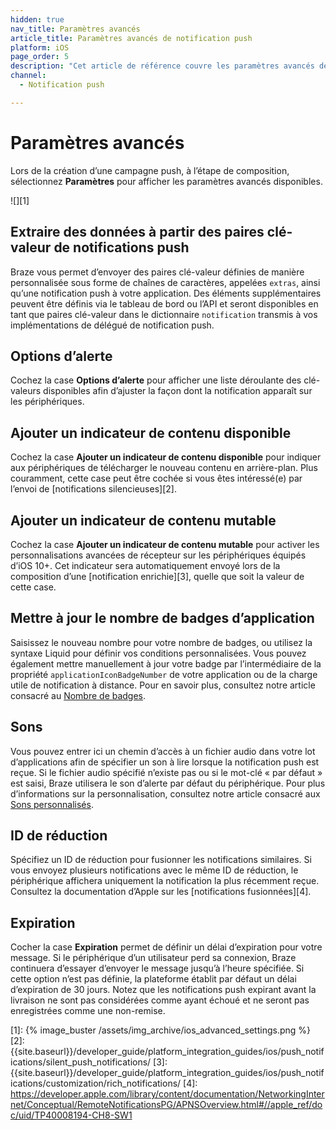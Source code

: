 ```yaml
---
hidden: true
nav_title: Paramètres avancés
article_title: Paramètres avancés de notification push
platform: iOS
page_order: 5
description: "Cet article de référence couvre les paramètres avancés de notification push pour iOS tels que les options d’alerte, les sons, l’expiration, etc."
channel:
  - Notification push

---
```


# Paramètres avancés

Lors de la création d’une campagne push, à l’étape de composition, sélectionnez **Paramètres** pour afficher les paramètres avancés disponibles.

![][1]

## Extraire des données à partir des paires clé-valeur de notifications push

Braze vous permet d’envoyer des paires clé-valeur définies de manière personnalisée sous forme de chaînes de caractères, appelées `extras`, ainsi qu’une notification push à votre application. Des éléments supplémentaires peuvent être définis via le tableau de bord ou l’API et seront disponibles en tant que paires clé-valeur dans le dictionnaire `notification` transmis à vos implémentations de délégué de notification push.

## Options d’alerte

Cochez la case **Options d’alerte** pour afficher une liste déroulante des clé-valeurs disponibles afin d’ajuster la façon dont la notification apparaît sur les périphériques.

## Ajouter un indicateur de contenu disponible

Cochez la case **Ajouter un indicateur de contenu disponible** pour indiquer aux périphériques de télécharger le nouveau contenu en arrière-plan. Plus couramment, cette case peut être cochée si vous êtes intéressé(e) par l’envoi de [notifications silencieuses][2].

## Ajouter un indicateur de contenu mutable

Cochez la case **Ajouter un indicateur de contenu mutable** pour activer les personnalisations avancées de récepteur sur les périphériques équipés d’iOS 10+. Cet indicateur sera automatiquement envoyé lors de la composition d’une [notification enrichie][3], quelle que soit la valeur de cette case.

## Mettre à jour le nombre de badges d’application

Saisissez le nouveau nombre pour votre nombre de badges, ou utilisez la syntaxe Liquid pour définir vos conditions personnalisées. Vous pouvez également mettre manuellement à jour votre badge par l’intermédiaire de la propriété `applicationIconBadgeNumber` de votre application ou de la charge utile de notification à distance. Pour en savoir plus, consultez notre article consacré au [Nombre de badges]({{site.baseurl}}/developer_guide/platform_integration_guides/ios/push_notifications/customization/badges/).

## Sons

Vous pouvez entrer ici un chemin d’accès à un fichier audio dans votre lot d’applications afin de spécifier un son à lire lorsque la notification push est reçue. Si le fichier audio spécifié n’existe pas ou si le mot-clé « par défaut » est saisi, Braze utilisera le son d’alerte par défaut du périphérique. Pour plus d’informations sur la personnalisation, consultez notre article consacré aux [Sons personnalisés]({{site.baseurl}}/developer_guide/platform_integration_guides/ios/push_notifications/customization/custom_sounds/).

## ID de réduction

Spécifiez un ID de réduction pour fusionner les notifications similaires. Si vous envoyez plusieurs notifications avec le même ID de réduction, le périphérique affichera uniquement la notification la plus récemment reçue. Consultez la documentation d’Apple sur les [notifications fusionnées][4].

## Expiration

Cocher la case **Expiration** permet de définir un délai d’expiration pour votre message. Si le périphérique d’un utilisateur perd sa connexion, Braze continuera d’essayer d’envoyer le message jusqu’à l’heure spécifiée. Si cette option n’est pas définie, la plateforme établit par défaut un délai d’expiration de 30 jours. Notez que les notifications push expirant avant la livraison ne sont pas considérées comme ayant échoué et ne seront pas enregistrées comme une non-remise.

[1]: {% image_buster /assets/img_archive/ios_advanced_settings.png %}
[2]: {{site.baseurl}}/developer_guide/platform_integration_guides/ios/push_notifications/silent_push_notifications/
[3]: {{site.baseurl}}/developer_guide/platform_integration_guides/ios/push_notifications/customization/rich_notifications/
[4]: https://developer.apple.com/library/content/documentation/NetworkingInternet/Conceptual/RemoteNotificationsPG/APNSOverview.html#//apple_ref/doc/uid/TP40008194-CH8-SW1

